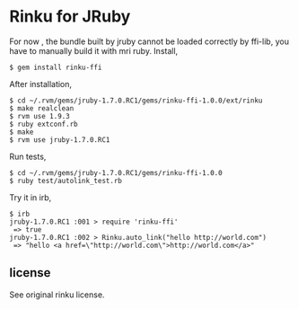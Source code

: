 Rinku for JRuby
==================

For now , the bundle built by jruby cannot be loaded correctly by ffi-lib,
you have to manually build it with mri ruby.
Install,

    $ gem install rinku-ffi

After installation,

    $ cd ~/.rvm/gems/jruby-1.7.0.RC1/gems/rinku-ffi-1.0.0/ext/rinku
    $ make realclean
    $ rvm use 1.9.3
    $ ruby extconf.rb
    $ make
    $ rvm use jruby-1.7.0.RC1

Run tests,

    $ cd ~/.rvm/gems/jruby-1.7.0.RC1/gems/rinku-ffi-1.0.0
    $ ruby test/autolink_test.rb

Try it in irb,

    $ irb
    jruby-1.7.0.RC1 :001 > require 'rinku-ffi'
     => true
    jruby-1.7.0.RC1 :002 > Rinku.auto_link("hello http://world.com")
     => "hello <a href=\"http://world.com\">http://world.com</a>"



license
-------

See original rinku license.